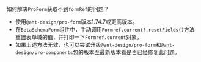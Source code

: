 如何解决`ProForm`获取不到`formRef`的问题？

- 使用`@ant-design/pro-form`版本1.74.7或更高版本。
- 在`BetaSchemaForm`组件中，手动调用`Formref.current?.resetFields()`方法重置表单域的值，并打印一下`Formref.current`对象。
- 如果上述方法无效，也可以尝试升级`@ant-design/pro-form`和`@ant-design/pro-components`包的版本至最新版本看是否已经修复此问题。

